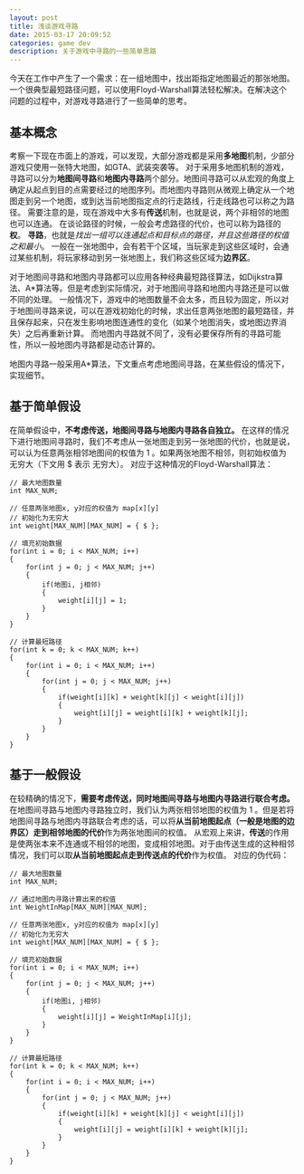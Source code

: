 ```yaml
---
layout: post
title: 浅谈游戏寻路
date: 2015-03-17 20:09:52
categories: game dev 
description: 关于游戏中寻路的一些简单思路
---
```



今天在工作中产生了一个需求：在一组地图中，找出距指定地图最近的那张地图。一个很典型最短路径问题，可以使用Floyd-Warshall算法轻松解决。在解决这个问题的过程中，对游戏寻路进行了一些简单的思考。

## 基本概念
考察一下现在市面上的游戏，可以发现，大部分游戏都是采用**多地图**机制，少部分游戏只使用一张特大地图，如GTA、武装突袭等。
对于采用多地图机制的游戏，寻路可以分为**地图间寻路**和**地图内寻路**两个部分。地图间寻路可以从宏观的角度上确定从起点到目的点需要经过的地图序列。而地图内寻路则从微观上确定从一个地图走到另一个地图，或到达当前地图指定点的行走路线，行走线路也可以称之为路径。
需要注意的是，现在游戏中大多有**传送**机制，也就是说，两个非相邻的地图也可以连通。
在谈论路径的时候，一般会考虑路径的代价，也可以称为路径的**权**。
**寻路**，也就是*找出一组可以连通起点和目标点的路径，并且这些路径的权值之和最小*。
一般在一张地图中，会有若干个区域，当玩家走到这些区域时，会通过某些机制，将玩家移动到另一张地图上，我们称这些区域为**边界区**。

对于地图间寻路和地图内寻路都可以应用各种经典最短路径算法，如Dijkstra算法、A*算法等。但是考虑到实际情况，对于地图间寻路和地图内寻路还是可以做不同的处理。
一般情况下，游戏中的地图数量不会太多，而且较为固定，所以对于地图间寻路来说，可以在游戏初始化的时候，求出任意两张地图的最短路径，并且保存起来，只在发生影响地图连通性的变化（如某个地图消失，或地图边界消失）之后再重新计算。
而地图内寻路就不同了，没有必要保存所有的寻路可能性，所以一般地图内寻路都是动态计算的。

地图内寻路一般采用A*算法，下文重点考虑地图间寻路，在某些假设的情况下，实现细节。

## 基于简单假设
在简单假设中，**不考虑传送，地图间寻路与地图内寻路各自独立。**
在这样的情况下进行地图间寻路时，我们不考虑从一张地图走到另一张地图的代价，也就是说，可以认为任意两张相邻地图间的权值为 1 。如果两张地图不相邻，则初始权值为 无穷大（下文用 $ 表示 无穷大）。
对应于这种情况的Floyd-Warshall算法：

```
// 最大地图数量
int MAX_NUM;

// 任意两张地图x, y对应的权值为 map[x][y]
// 初始化为无穷大
int weight[MAX_NUM][MAX_NUM] = { $ };

// 填充初始数据
for(int i = 0; i < MAX_NUM; i++)
{
	for(int j = 0; j < MAX_NUM; j++)
	{
		if(地图i, j相邻)
		{
			weight[i][j] = 1;
		}
	}
}

// 计算最短路径
for(int k = 0; k < MAX_NUM; k++)
{
	for(int i = 0; i < MAX_NUM; i++)
	{
		for(int j = 0; j < MAX_NUM; j++)
		{
			if(weight[i][k] + weight[k][j] < weight[i][j])
			{
				weight[i][j] = weight[i][k] + weight[k][j];
			}
		}
	}
}
```

## 基于一般假设
在较精确的情况下，**需要考虑传送，同时地图间寻路与地图内寻路进行联合考虑。**
在地图间寻路与地图内寻路独立时，我们认为两张相邻地图的权值为 1 。但是若将地图间寻路与地图内寻路联合考虑的话，可以将**从当前地图起点（一般是地图的边界区）走到相邻地图的代价**作为两张地图间的权值。
从宏观上来讲，**传送**的作用是使两张本来不连通或不相邻的地图，变成相邻地图。对于由传送生成的这种相邻情况，我们可以取**从当前地图起点走到传送点的代价**作为权值。
对应的伪代码：

```
// 最大地图数量
int MAX_NUM;

// 通过地图内寻路计算出来的权值
int WeightInMap[MAX_NUM][MAX_NUM];

// 任意两张地图x, y对应的权值为 map[x][y]
// 初始化为无穷大
int weight[MAX_NUM][MAX_NUM] = { $ };

// 填充初始数据
for(int i = 0; i < MAX_NUM; i++)
{
	for(int j = 0; j < MAX_NUM; j++)
	{
		if(地图i, j相邻)
		{
			weight[i][j] = WeightInMap[i][j];
		}
	}
}

// 计算最短路径
for(int k = 0; k < MAX_NUM; k++)
{
	for(int i = 0; i < MAX_NUM; i++)
	{
		for(int j = 0; j < MAX_NUM; j++)
		{
			if(weight[i][k] + weight[k][j] < weight[i][j])
			{
				weight[i][j] = weight[i][k] + weight[k][j];
			}
		}
	}
}
```